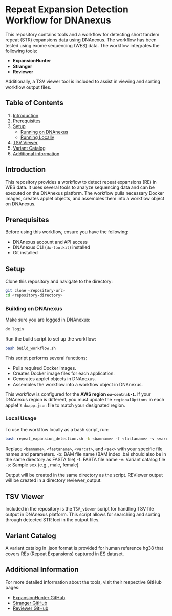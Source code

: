 # Repeat Expansion Detection Workflow for DNAnexus

This repository contains tools and a workflow for detecting short tandem repeat (STR) expansions data using DNAnexus. The workflow has been tested using exome sequencing (WES) data. The workflow integrates the following tools:

- **ExpansionHunter**
- **Stranger**
- **Reviewer**

Additionally, a TSV viewer tool is included to assist in viewing and sorting workflow output files.

## Table of Contents
1. [Introduction](#introduction)
2. [Prerequisites](#prerequisites)
3. [Setup](#setup)
    - [Running on DNAnexus](#running-on-dnanexus)
    - [Running Locally](#running-locally)
4. [TSV Viewer](#tsv-viewer)
5. [Variant Catalog](#variant-catalog)
6. [Additional information](#additional-info)

## Introduction

This repository provides a workflow to detect repeat expansions (RE) in WES data. It uses several tools to analyze sequencing data and can be executed on the DNAnexus platform. The workflow pulls necessary Docker images, creates applet objects, and assembles them into a workflow object on DNAnexus.

## Prerequisites

Before using this workflow, ensure you have the following:
- DNAnexus account and API access
- DNAnexus CLI (`dx-toolkit`) installed
- Git installed

## Setup

Clone this repository and navigate to the directory:

```sh
git clone <repository-url>
cd <repository-directory>
```

### Building on DNAnexus
Make sure you are logged in DNAnexus:
```sh
dx login
```
Run the build script to set up the workflow:
```sh
bash build_workflow.sh
```
This script performs several functions:
- Pulls required Docker images.
- Creates Docker image files for each application.
- Generates applet objects in DNAnexus.
- Assembles the workflow into a workflow object in DNAnexus.

This workflow is configured for the **AWS region `eu-central-1`**. If your DNAnexus region is different, you must update the `regionalOptions` in each applet's `dxapp.json` file to match your designated region.

### Local Usage

To use the workflow locally as a bash script, run:
```sh
bash repeat_expansion_detection.sh -b <bamname> -f <fastaname> -v <varcat> -s <sex>
```
Replace `<bamname>`, `<fastaname>`, `<varcat>`, and `<sex>` with your specific file names and parameters.
-b: BAM file name (BAM index .bai should also be in the same directory as FASTA file)
-f: FASTA file name
-v: Variant catalog file
-s: Sample sex (e.g., male, female)

Output will be created in the same directory as the script. REViewer output will be created in a directory reviewer_output.

## TSV Viewer

Included in the repository is the `TSV_viewer` script for handling TSV file output in DNAnexus platform. This script allows for searching and sorting through detected STR loci in the output files.

## Variant Catalog

A variant catalog in .json format is provided for human reference hg38 that covers REs (Repeat Expansions) captured in ES dataset. 

## Additional Information

For more detailed information about the tools, visit their respective GitHub pages:

- [ExpansionHunter GitHub](https://github.com/Illumina/ExpansionHunter)
- [Stranger GitHub](https://github.com/moonso/stranger)
- [Reviewer GitHub](https://github.com/Illumina/REViewer) 
